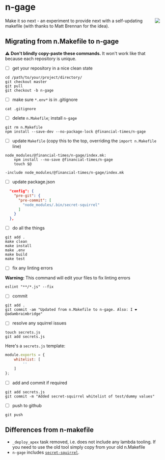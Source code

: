 # n-gage

<img src="https://media.giphy.com/media/LTPvh458Wx0BO/giphy.gif" align="right" />

Make it so next - an experiment to provide next with a self-updating makefile (with thanks to Matt Brennan for the idea).

## Migrating from n.Makefile to n-gage

⚠️ **Don't blindly copy-paste these commands.** It won't work like that because each repository is unique.

 - [ ] get your repository in a nice clean state

```shell
cd /path/to/your/project/directory/
git checkout master
git pull
git checkout -b n-gage
```

 - [ ] make sure `*.env*` is in .gitignore

```shell
cat .gitignore
```

 - [ ] delete `n.Makefile`; install `n-gage` 

```shell
git rm n.Makefile
npm install --save-dev --no-package-lock @financial-times/n-gage
```

 - [ ] update `Makefile` (copy this to the top, overriding the `import n.Makefile` line)

```make
node_modules/@financial-times/n-gage/index.mk:
	npm install --no-save @financial-times/n-gage
	touch $@

-include node_modules/@financial-times/n-gage/index.mk
```

 - [ ] update package.json

```json
  "config": {
    "pre-git": {
      "pre-commit": [
        "node_modules/.bin/secret-squirrel"
      ]
    }
  },
```

 - [ ] do all the things

```shell
git add .
make clean 
make install
make .env
make build 
make test
```

 - [ ] fix any linting errors 

**Warning:** This command will edit your files to fix linting errors

```shell
eslint "**/*.js" --fix
```

 - [ ] commit

```shell
git add . 
git commit -am "Updated from n.Makefile to n-gage. Also: I ❤ @adambraimbridge"
```

 - [ ] resolve any squirrel issues

```shell
touch secrets.js
git add secrets.js
```

Here's a `secrets.js` template:

```javascript
module.exports = {
	whitelist: [
		''
	]
};
```

 - [ ] add and commit if required

```shell
git add secrets.js
git commit -m "Added secret-squirrel whitelist of test/dummy values"

```

 - [ ] push to github

```
git push
```

## Differences from n-makefile

- `_deploy_apex` task removed, i.e. does not include any lambda tooling. If you need to use the old tool simply copy from your old n.Makefile
- `n-gage` includes [`secret-squirrel`](https://github.com/Financial-Times/secret-squirrel/blob/master/README.md#secret-squirrel).
